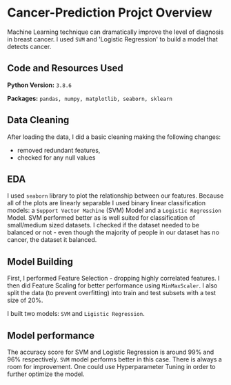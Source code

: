 # Cancer-Prediction Projct Overview
Machine Learning technique can dramatically improve the level of diagnosis in breast cancer.
I used `SVM` and 'Logistic Regression' to build a model that detects cancer.

## Code and Resources Used
**Python Version:** `3.8.6`

**Packages:** `pandas, numpy, matplotlib, seaborn, sklearn`



## Data Cleaning
After loading the data, I did a basic cleaning making the following changes:
* removed redundant features,
* checked for any null values

## EDA
I used `seaborn` library to plot the relationship between our features. 
Because all of the plots are linearly separable I used binary linear classification models: a `Support Vector Machine` (SVM) Model and a `Logistic Regression` Model. SVM performed better as is well suited for classification of small/medium sized datasets.
I checked if the dataset needed to be balanced or not - even though the majority of people in our dataset has no cancer, the dataset it balanced.


## Model Building
First, I performed Feature Selection - dropping highly correlated features. I then did Feature Scaling for better performance using `MinMaxScaler`. I also split the data (to prevent overfitting) into train and test subsets with a test size of 20%.

I built two models: `SVM` and `Ligistic Regression`.

## Model performance
The accuracy score for SVM and Logistic Regression is around 99% and 96% respectively.
`SVM` model performs better in this case.
There is always a room for improvement. One could use Hyperparameter Tuning in order to further optimize the model.
